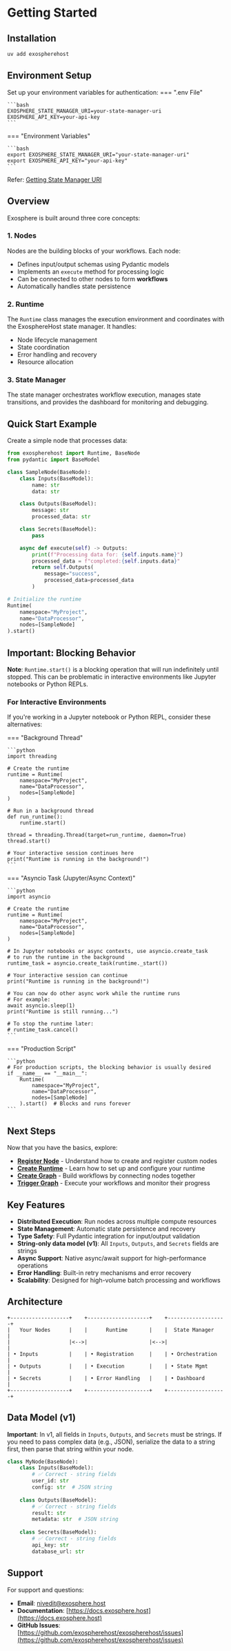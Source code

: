 # Getting Started

## Installation

```bash
uv add exospherehost
```

## Environment Setup

Set up your environment variables for authentication:
=== ".env File"

    ```bash
    EXOSPHERE_STATE_MANAGER_URI=your-state-manager-uri
    EXOSPHERE_API_KEY=your-api-key
    ```
=== "Environment Variables"

    ```bash
    export EXOSPHERE_STATE_MANAGER_URI="your-state-manager-uri"
    export EXOSPHERE_API_KEY="your-api-key"
    ```

Refer: [Getting State Manager URI](./exosphere/state-manager-setup.md)

## Overview

Exosphere is built around three core concepts:

### 1. Nodes

Nodes are the building blocks of your workflows. Each node:

- Defines input/output schemas using Pydantic models
- Implements an `execute` method for processing logic
- Can be connected to other nodes to form **workflows**
- Automatically handles state persistence

### 2. Runtime

The `Runtime` class manages the execution environment and coordinates with the ExosphereHost state manager. It handles:

- Node lifecycle management
- State coordination
- Error handling and recovery
- Resource allocation

### 3. State Manager

The state manager orchestrates workflow execution, manages state transitions, and provides the dashboard for monitoring and debugging.

## Quick Start Example

Create a simple node that processes data:

```python
from exospherehost import Runtime, BaseNode
from pydantic import BaseModel

class SampleNode(BaseNode):
    class Inputs(BaseModel):
        name: str
        data: str

    class Outputs(BaseModel):
        message: str
        processed_data: str

    class Secrets(BaseModel):
        pass

    async def execute(self) -> Outputs:
        print(f"Processing data for: {self.inputs.name}")
        processed_data = f"completed:{self.inputs.data}"
        return self.Outputs(
            message="success",
            processed_data=processed_data
        )

# Initialize the runtime
Runtime(
    namespace="MyProject",
    name="DataProcessor",
    nodes=[SampleNode]
).start()
```

## Important: Blocking Behavior

**Note**: `Runtime.start()` is a blocking operation that will run indefinitely until stopped. This can be problematic in interactive environments like Jupyter notebooks or Python REPLs.

### For Interactive Environments

If you're working in a Jupyter notebook or Python REPL, consider these alternatives:

=== "Background Thread"

    ```python
    import threading
    
    # Create the runtime
    runtime = Runtime(
        namespace="MyProject",
        name="DataProcessor",
        nodes=[SampleNode]
    )
    
    # Run in a background thread
    def run_runtime():
        runtime.start()
    
    thread = threading.Thread(target=run_runtime, daemon=True)
    thread.start()
    
    # Your interactive session continues here
    print("Runtime is running in the background!")
    ```

=== "Asyncio Task (Jupyter/Async Context)"

    ```python
    import asyncio
    
    # Create the runtime
    runtime = Runtime(
        namespace="MyProject",
        name="DataProcessor",
        nodes=[SampleNode]
    )
    
    # In Jupyter notebooks or async contexts, use asyncio.create_task
    # to run the runtime in the background
    runtime_task = asyncio.create_task(runtime._start())
    
    # Your interactive session can continue
    print("Runtime is running in the background!")
    
    # You can now do other async work while the runtime runs
    # For example:
    await asyncio.sleep(1)
    print("Runtime is still running...")
    
    # To stop the runtime later:
    # runtime_task.cancel()
    ```

=== "Production Script"

    ```python
    # For production scripts, the blocking behavior is usually desired
    if __name__ == "__main__":
        Runtime(
            namespace="MyProject",
            name="DataProcessor",
            nodes=[SampleNode]
        ).start()  # Blocks and runs forever
    ```

## Next Steps

Now that you have the basics, explore:

- **[Register Node](./exosphere/register-node.md)** - Understand how to create and register custom nodes
- **[Create Runtime](./exosphere/create-runtime.md)** - Learn how to set up and configure your runtime
- **[Create Graph](./exosphere/create-graph.md)** - Build workflows by connecting nodes together
- **[Trigger Graph](./exosphere/trigger-graph.md)** - Execute your workflows and monitor their progress

## Key Features

- **Distributed Execution**: Run nodes across multiple compute resources
- **State Management**: Automatic state persistence and recovery
- **Type Safety**: Full Pydantic integration for input/output validation
- **String-only data model (v1)**: All `Inputs`, `Outputs`, and `Secrets` fields are strings
- **Async Support**: Native async/await support for high-performance operations
- **Error Handling**: Built-in retry mechanisms and error recovery
- **Scalability**: Designed for high-volume batch processing and workflows

## Architecture

```
+-------------------+    +--------------------+    +-------------------+
|   Your Nodes      |    |      Runtime       |    |  State Manager    |
|                   |<-->|                    |<-->|                   |
| • Inputs          |    | • Registration     |    | • Orchestration   |
| • Outputs         |    | • Execution        |    | • State Mgmt      |
| • Secrets         |    | • Error Handling   |    | • Dashboard       |
+-------------------+    +--------------------+    +-------------------+
```

## Data Model (v1)

**Important**: In v1, all fields in `Inputs`, `Outputs`, and `Secrets` must be strings. If you need to pass complex data (e.g., JSON), serialize the data to a string first, then parse that string within your node.

```python
class MyNode(BaseNode):
    class Inputs(BaseModel):
        # ✅ Correct - string fields
        user_id: str
        config: str  # JSON string
        
    class Outputs(BaseModel):
        # ✅ Correct - string fields
        result: str
        metadata: str  # JSON string
        
    class Secrets(BaseModel):
        # ✅ Correct - string fields
        api_key: str
        database_url: str
```

## Support

For support and questions:

- **Email**: [nivedit@exosphere.host](mailto:nivedit@exosphere.host)
- **Documentation**: [https://docs.exosphere.host](https://docs.exosphere.host)
- **GitHub Issues**: [https://github.com/exospherehost/exospherehost/issues](https://github.com/exospherehost/exospherehost/issues)
